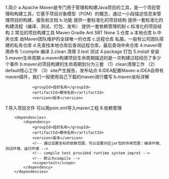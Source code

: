 1.简介
    a.Apache Maven是专门用于管理和构建Java项目的工具，是一个项目管理和构建工具，它基于项目对象模型（POM）的概念，通过一小段描述信息来管理项目的构建、报告和文档
    b.功能
        提供一套标准化的项目结构
        提供一套标准化的构建流程（编译、测试、打包、发布）
        提供一套依赖管理机制
    c.标准化的项目结构
2.常见的项目构建工具
    Maven Gradle Ant SBT None
3.仓库
    a.本地仓库
    b.中央仓库
        由Maven团队维护的全球唯一的仓库
    c.远程仓库
        私服，一般有公司团队搭建的私有仓库
    d.先查找本地仓库后查询远程仓库，最后查询中央仓库
4.maven常用命令
    1.compile 编译
    2.clean 清理
    3.test 测试
    4.package 打包
    5.install 安装
5.maven生命周期
    a.maven构建项目生命周期描述的是一次构建过程经历了多少个事件
    b.maven对项目构建的生命周期划分为三套
        （1）clean清理工作
        （2）default核心工作
        （3）site产生报告，发布站点
6.IDEA配置Maven
    a.IDEA自带有maven插件，我们一般使用自己下载的maven进行覆写
    b.maven坐标详解
```
            <groupId>组织名称</groupId>
            <artifactId>模块名称</artifactId>
            <version>版本</version>
```
7.导入项目文件
    可以用pom.xml导入maven工程
8.依赖管理
```
    <dependencies>
        <dependency>
            <groupId>组织名称</groupId>
            <artifactId>模块名称</artifactId>
            <version>版本</version>
            <!-- 通过设置坐标的依赖范围，可以设置对应jar包的作用范围：编译环境、测试环境、运行环境 -->
            <!-- compile test provided runtime system improt -->
            <!-- 默认为compile -->
            <scope>test</scope>
        </dependency>
    </dependencies>
```